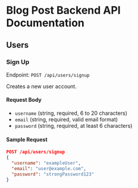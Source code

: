 # Blog Post Backend API Documentation

## Users

### Sign Up

Endpoint: `POST /api/users/signup`

Creates a new user account.

#### Request Body

- `username` (string, required, 6 to 20 characters)
- `email` (string, required, valid email format)
- `password` (string, required, at least 6 characters)

#### Sample Request

```json
POST /api/users/signup
{
  "username": "exampleUser",
  "email": "user@example.com",
  "password": "strongPassword123"
}
